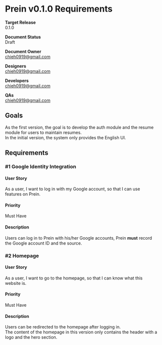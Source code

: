 # Prein v0.1.0 Requirements

**Target Release**  
0.1.0

**Document Status**  
Draft

**Document Owner**  
[chieh0919@gmail.com](mailto:chieh0919@gmail.com)

**Designers**  
[chieh0919@gmail.com](mailto:chieh0919@gmail.com)

**Developers**  
[chieh0919@gmail.com](mailto:chieh0919@gmail.com)

**QAs**  
[chieh0919@gmail.com](mailto:chieh0919@gmail.com)

## Goals

As the first version, the goal is to develop the auth module and the resume module for users to maintain resumes.  
In the initial version, the system only provides the English UI.

## Requirements

### \#1 Google Identity Integration

#### User Story

As a user, I want to log in with my Google account, so that I can use features on Prein.

#### Priority

Must Have

#### Description

Users can log in to Prein with his/her Google accounts, Prein **must** record the Google account ID and the source.

### \#2 Homepage

#### User Story

As a user, I want to go to the homepage, so that I can know what this website is.

#### Priority

Must Have

#### Description

Users can be redirected to the homepage after logging in.  
The content of the homepage in this version only contains the header with a logo and the hero section.  
